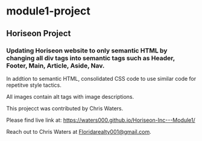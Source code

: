 # module1-project
 
 ## Horiseon Project
 
 ### Updating Horiseon website to only semantic HTML by changing all div tags into semantic tags such as **Header, Footer, Main, Article, Aside, Nav**.
 
 In addtion to semantic HTML, consolidated CSS code to use similar code for repetitve style tactics.
 
 All images contain alt tags with image descriptions.
 
 This projecct was contributed by Chris Waters.
 
 Please find live link at: https://waters000.github.io/Horiseon-Inc---Module1/
 
 Reach out to Chris Waters at Floridarealty001@gmail.com.
